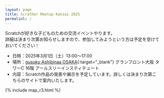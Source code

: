 ```yaml
---
layout: page
title: Scrather Meetup Kansai 2025
permalinl: /
---
```

Scratchが好きな子どものための交流イベントやります。  
詳細は決まり次第お知らせしますので、参加してみようという方は予定を空けておいてください！

- 日時：2025年3月1日（土）13:00〜17:00
- 場所：[gusuku Ashibinaa OSAKA](https://www.r3it.com/ashibinaa){:target="_blank"} グランフロント大阪 タワーC 16階 アールスリーインスティテュート  
- 内容：Scratch作品の発表や展示を予定しています。詳しくは決まり次第こちらのサイトで案内いたします。



{% include map_r3.html %}
